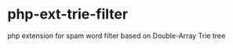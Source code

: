 php-ext-trie-filter
===================

php extension for spam word filter based on Double-Array Trie tree